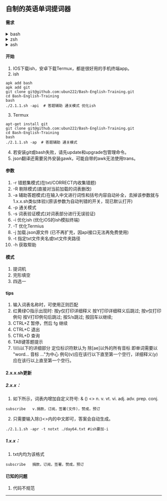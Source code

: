 ## 自制的英语单词提词器

#### 需求
<details>
<summary>bash</summary>
1. ish需要apk add bash

2. termux自带bash

3. macOS自带的bash版本没更新，需要用brew安装一下最新版本

4. wsl1和2均自带
</details>
<details>
<summary>zsh</summary>
1. ish需要apk add zsh后使用

2. termux需要apt install zsh后使用

3. macOS可直接运行

4. wsl12需要apt install zsh
</details>
<details>
<summary>ash</summary>
1. ish自带ash

2. termux需要从Apline Linux官网下载minirootfs(3MB)解压后运行proot -0 -w / -r ./alpine后使用

3. macOS需要docker

4. wsl从store下载Apline Linux或者用wsl --import Alpine C:\WSL\Alpine C:\WSL\Alpine\rootfs.tar.gz来运行
</details>

#### 开始
1. IOS下载ish，安卓下载Termux，都是很好用的手机终端app。
2. ish
```
apk add bash
apk add git
git clone git@github.com:ubun222/Bash-English-Training.git
cd Bash-English-Training
bash 
./2.1.1.sh -api  # 答题辅助 通关模式 优化ish
```
3. Termux
```
apt-get install git
git clone git@github.com:ubun222/Bash-English-Training.git
cd Bash-English-Training
bash 
./2.1.1.sh -ap  # 答题辅助 通关模式
```
4. 若安装git或bash失败，请先update和upgrade包管理命令。
5. json翻译还需要另外安装gawk，可能自带的awk无法使用trans。
#### 参数
1. -r 错题集模式(在txt/CORRECT内收集错题)
2. -R 剔除模式(直接对当前加载的词表删改)
3. -a 辅助答题模式(在输入中文进行词性和括号内容自动补全，去掉该参数就与1.x.x.sh类似体验)(原该参数为自动判错的开关，现已默认打开)
4. -p 通关模式
5. -s 词表验证模式(对词表部分进行无误验证)
6. -i 优化ish (优化iOS的ish模拟终端)
7. -T 优化Termius 
8. -j 加载.json源文件  (已不再扩充，因api接口无法再免费使用)
9. -t 指定txt文件夹名或txt文件夹路径
10. -h 获取帮助
#### 模式
1. 提词机
2. 完形填空
3. 四选一
#### tips
1. 输入词表名称时，可使用正则匹配
2. 红黄绿○指示出现时: 按y仅打印详细释义 按Y打印详细释义后跳过; 按v仅打印例句  按V打印例句后跳过; 按S/s跳过; 按回车以继续;
3. CTRL+Z 暂停，然后 fg 继续 
4. CTRL+C 退出 
5. CTRL+D 查询
6. TAB键答题提示
7. \\\\\\\\\\以下的详细部分 定位标识符默认为 除[ae]以外的所有音标 即单词需要以 "word... 音标 ..."为中心 例句(v)应在该行以下直至第一个空行，详细释义(y)应在该行以上直至第一个空行。

#### 2.x.x.sh更新

##### 2.x.x：
1. 如下所示，词表内增加自定义符号: & () <> n. v. vt. vi. adj. adv. prep. conj.
```
subscribe	v.捐款，订阅，签署(文件)，赞成，预订
```
2. 只需要输入除()<>内的中文即可，答案会自动生成。
```
./2.1.1.sh -apr -t notxt ./day64.txt #ish要加-i 
```
##### 1.x.x：
1. txt内均为该格式
```
subscribe	捐款，订阅，签署，赞成，预订
```

#### 已知的问题
1. 代码不规范

---
